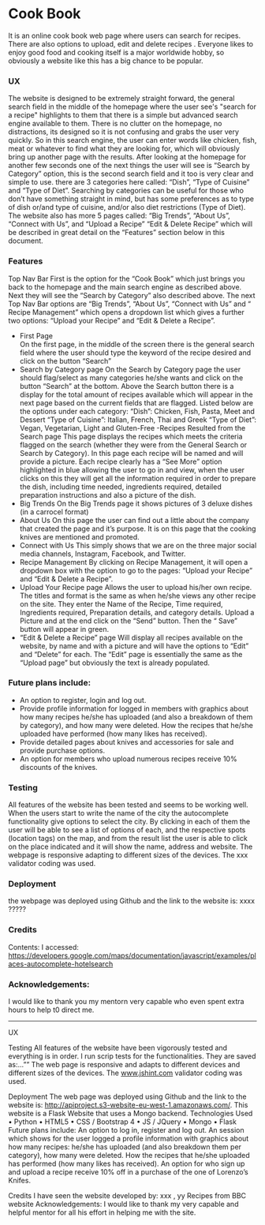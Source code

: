 # Cook Book
 
It is an online cook book web page where users can search for recipes. There are also options to upload, edit and delete recipes .
Everyone likes to enjoy good food and cooking itself is a major worldwide hobby, so obviously a website like this has a big chance to be popular.


### UX
The website is designed to be extremely straight forward, the general search field in the middle of the homepage where the user see's "search for a recipe" highlights to them that there is a simple but advanced search engine available to them. There is no clutter on the homepage, no distractions, its designed so it is not confusing and grabs the user very quickly.  So in this search engine, the user can enter words like chicken, fish, meat or whatever to find what they are looking for, which will obviously bring up another page with the results. 
After looking at the homepage for another few seconds one of the next things the user will see is “Search by Category” option, this is the second search field and it too is very clear and simple to use.  there are 3 categories here called: “Dish”, “Type of Cuisine” and “Type of Diet”. Searching by categories can be useful for those who don’t have something straight in mind, but has some preferences as to type of dish or/and type of cuisine, and/or also diet restrictions (Type of Diet).  
The website also has more 5 pages called: “Big Trends”, “About Us”, “Connect with Us”, and “Upload a Recipe” “Edit & Delete Recipe” which will be described in great detail on the “Features” section below in this document.


### Features
Top Nav Bar 
First is the option for the “Cook Book” which just brings you back to the homepage and the main search engine as described above.  Next they will see the “Search by Category” also described above.
The next Top Nav Bar options are “Big Trends”, “About Us”, “Connect with Us” and “ Recipe Management” which opens a dropdown list which gives a further two options: “Upload your Recipe” and “Edit & Delete a Recipe”.

* First Page  
On the first page, in the middle of the screen there is the general search field where the user should type the keyword of the recipe desired and click on the button “Search”
* Search by Category page
On the Search by Category page the user should flag/select as many categories he/she wants and click on the button “Search” at the bottom. Above the Search button there is a display for the total amount of recipes available which will appear in the next page based on the current fields that are flagged.
Listed below are the options under each category:
“Dish”: Chicken, Fish, Pasta, Meet and Dessert
“Type of Cuisine”: Italian, French, Thai and Greek
“Type of Diet”: Vegan, Vegetarian, Light and Gluten-Free
-Recipes Resulted from the Search page
This page displays the recipes which meets the criteria flagged on the search (whether they were from the General Search or Search by Category). In this page each recipe will be named and will provide a picture. Each recipe clearly has a “See More” option highlighted in blue allowing the user to go in and view, when the user clicks on this they will get all the information required in order to prepare the dish, including time needed, ingredients required, detailed preparation instructions and also a picture of the dish. 
* Big Trends
On the Big Trends page it shows pictures of 3 deluxe dishes (in a carrocel format)
* About Us
On this page the user can find out a little about the company that created the page and it’s purpose. It is on this page that the cooking knives are mentioned and promoted.
* Connect with Us
This simply shows that we are on the three major social media channels, Instagram, Facebook, and Twitter. 
* Recipe Management
By clicking on Recipe Management, it will open a dropdown box with the option to go to the pages: “Upload your Recipe” and “Edit & Delete a Recipe”.
* Upload Your Recipe page
Allows the user to upload his/her own recipe. The titles and format is the same as when he/she views any other recipe on the site. They enter the Name of the Recipe, Time required, Ingredients required, Preparation details, and category details.  Upload a Picture and at the end click on the “Send” button. Then the “           Save” button will appear in green.
* “Edit & Delete a Recipe” page 
Will display all recipes available on the website, by name and with a picture and will have the options to “Edit” and “Delete” for each. The “Edit” page is essentially the same as the “Upload page” but obviously the text is already populated. 
 
### Future plans include:
* An option to register, login and log out. 
* Provide profile information for logged in members with graphics about how many recipes he/she has uploaded (and also a breakdown of them by category), and how many were deleted. How the recipes that he/she uploaded have performed (how many likes has received).
* Provide detailed pages about knives and accessories for sale and provide purchase options.
* An option for members who upload numerous recipes receive 10% discounts of the knives.

### Testing
All features of the website has been tested and seems to be working well.
When the users start to write the name of the city the autocomplete functionality give options to select the city. 
By clicking in each of them the user will be able to see a list of options of each, and the respective spots (location tags) on the map, and
from the result list the user is able to click on the place indicated and it will show the name, address and website.
The webpage is responsive adapting to different sizes of the devices.
The xxx validator coding was used.
 
### Deployment
the webpage was deployed using Github and the link to the website is: xxxx 
?????
 
### Credits
Contents:
I accessed: https://developers.google.com/maps/documentation/javascript/examples/places-autocomplete-hotelsearch
 
### Acknowledgements:
I would like to thank you my mentorn very capable  who even spent extra hours to help t0 direct me.



-----
UX




Testing
All features of the website have been vigorously tested and everything is in order.
I run scrip tests for the functionalities. They are saved as:...”” 
The web page is responsive and adapts to different devices and different sizes of the devices. The www.jshint.com validator coding was used.

Deployment
The web page was deployed using Github and the link to the website is: http://apiproject.s3-website-eu-west-1.amazonaws.com/.
This website is a Flask Website that uses a Mongo backend.
Technologies Used
•	Python
•	HTML5
•	CSS / Bootstrap 4
•	JS / JQuery
•	Mongo
•	Flask
Future plans include:
An option to log in, register and log out. 
An session which shows for the user logged a profile information with graphics about how many recipes: he/she has uploaded (and also breakdown them per category), how many were deleted. How the recipes that he/she uploaded has performed (how many likes has received).
An option for who sign up and upload a recipe receive 10% off in a purchase of the one of Lorenzo’s Knifes.

Credits
I have seen the website developed by: xxx , yy
Recipes from BBC website
Acknowledgements:
I would like to thank my very capable and helpful mentor for all his effort in helping me with the site.
